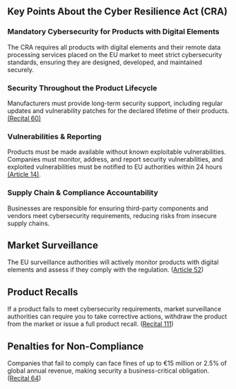 ## Key Points About the Cyber Resilience Act (CRA)

### Mandatory Cybersecurity for Products with Digital Elements
The CRA requires all products with digital elements and their remote data processing services placed on the EU market to meet strict cybersecurity standards, ensuring they are designed, developed, and maintained securely.

### Security Throughout the Product Lifecycle
Manufacturers must provide long-term security support, including regular updates and vulnerability patches for the declared lifetime of their products. [(Recital 60\)](https://eur-lex.europa.eu/eli/reg/2024/2847/oj/eng#rct_60)

### Vulnerabilities & Reporting
Products must be made available without known exploitable vulnerabilities. Companies must monitor, address, and report security vulnerabilities, and exploited vulnerabilities must be notified to EU authorities within 24 hours [(Article 14\)](https://eur-lex.europa.eu/eli/reg/2024/2847/oj/eng#art_14).

### Supply Chain & Compliance Accountability
Businesses are responsible for ensuring third-party components and vendors meet cybersecurity requirements, reducing risks from insecure supply chains.

## Market Surveillance
The EU surveillance authorities will actively monitor products with digital elements and assess if they comply with the regulation. ([Article 52](https://eur-lex.europa.eu/eli/reg/2024/2847/oj/eng#art_52))

## Product Recalls
If a product fails to meet cybersecurity requirements, market surveillance authorities can require you to take corrective actions, withdraw the product from the market or issue a full product recall. ([Recital 111](https://eur-lex.europa.eu/eli/reg/2024/2847/oj/eng#rct_111))

## Penalties for Non-Compliance
Companies that fail to comply can face fines of up to €15 million or 2.5% of global annual revenue, making security a business-critical obligation. ([Recital 64](https://eur-lex.europa.eu/legal-content/EN/TXT/?uri=CELEX%3A32024R2847#art_64)) 
